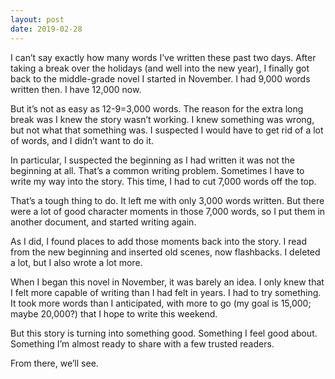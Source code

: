 ```yaml
---
layout: post
date: 2019-02-28
---
```


I can’t say exactly how many words I’ve written these past two days. After taking a break over the holidays (and well into the new year), I finally got back to the middle-grade novel I started in November. I had 9,000 words written then. I have 12,000 now. 

But it’s not as easy as 12-9=3,000 words. The reason for the extra long break was I knew the story wasn’t working. I knew something was wrong, but not what that something was. I suspected I would have to get rid of a lot of words, and I didn’t want to do it. 

In particular, I suspected the beginning as I had written it was not the beginning at all. That’s a common writing problem. Sometimes I have to write my way into the story. This time, I had to cut 7,000 words off the top. 

That’s a tough thing to do. It left me with only 3,000 words written. But there were a lot of good character moments in those 7,000 words, so I put them in another document, and started writing again. 

As I did, I found places to add those moments back into the story. I read from the new beginning and inserted old scenes, now flashbacks. I deleted a lot, but I also wrote a lot more. 

When I began this novel in November, it was barely an idea. I only knew that I felt more capable of writing than I had felt in years. I had to try something. It took more words than I anticipated, with more to go (my goal is 15,000; maybe 20,000?) that I hope to write this weekend. 

But this story is turning into something good. Something I feel good about. Something I’m almost ready to share with a few trusted readers. 

From there, we’ll see. 
